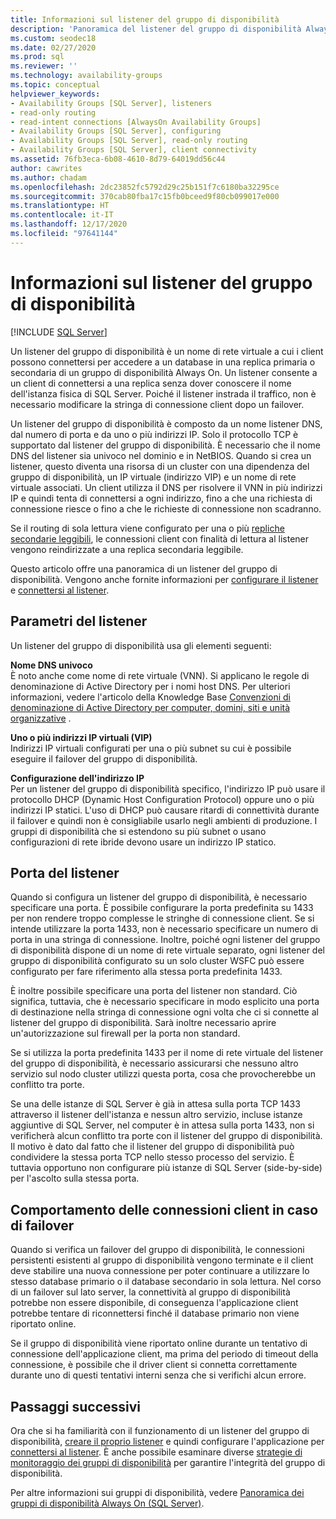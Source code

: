 ```yaml
---
title: Informazioni sul listener del gruppo di disponibilità
description: 'Panoramica del listener del gruppo di disponibilità Always On e informazioni su come usarlo per indirizzare automaticamente il traffico al server desiderato. '
ms.custom: seodec18
ms.date: 02/27/2020
ms.prod: sql
ms.reviewer: ''
ms.technology: availability-groups
ms.topic: conceptual
helpviewer_keywords:
- Availability Groups [SQL Server], listeners
- read-only routing
- read-intent connections [AlwaysOn Availability Groups]
- Availability Groups [SQL Server], configuring
- Availability Groups [SQL Server], read-only routing
- Availability Groups [SQL Server], client connectivity
ms.assetid: 76fb3eca-6b08-4610-8d79-64019dd56c44
author: cawrites
ms.author: chadam
ms.openlocfilehash: 2dc23852fc5792d29c25b151f7c6180ba32295ce
ms.sourcegitcommit: 370cab80fba17c15fb0bceed9f80cb099017e000
ms.translationtype: HT
ms.contentlocale: it-IT
ms.lasthandoff: 12/17/2020
ms.locfileid: "97641144"
---
```

# <a name="what-is-an-availability-group-listener"></a>Informazioni sul listener del gruppo di disponibilità  
[!INCLUDE [SQL Server](../../../includes/applies-to-version/sqlserver.md)]

Un listener del gruppo di disponibilità è un nome di rete virtuale a cui i client possono connettersi per accedere a un database in una replica primaria o secondaria di un gruppo di disponibilità Always On. Un listener consente a un client di connettersi a una replica senza dover conoscere il nome dell'istanza fisica di SQL Server. Poiché il listener instrada il traffico, non è necessario modificare la stringa di connessione client dopo un failover. 

Un listener del gruppo di disponibilità è composto da un nome listener DNS, dal numero di porta e da uno o più indirizzi IP. Solo il protocollo TCP è supportato dal listener del gruppo di disponibilità.  È necessario che il nome DNS del listener sia univoco nel dominio e in NetBIOS.  Quando si crea un listener, questo diventa una risorsa di un cluster con una dipendenza del gruppo di disponibilità, un IP virtuale (indirizzo VIP) e un nome di rete virtuale associati. Un client utilizza il DNS per risolvere il VNN in più indirizzi IP e quindi tenta di connettersi a ogni indirizzo, fino a che una richiesta di connessione riesce o fino a che le richieste di connessione non scadranno.  
  
Se il routing di sola lettura viene configurato per una o più [repliche secondarie leggibili](../../../database-engine/availability-groups/windows/active-secondaries-readable-secondary-replicas-always-on-availability-groups.md), le connessioni client con finalità di lettura al listener vengono reindirizzate a una replica secondaria leggibile. 
  
Questo articolo offre una panoramica di un listener del gruppo di disponibilità. Vengono anche fornite informazioni per [configurare il listener](create-or-configure-an-availability-group-listener-sql-server.md) e [connettersi al listener](listeners-client-connectivity-application-failover.md).
  
  
##  <a name="listener-parameters"></a><a name="AGlConfig"></a> Parametri del listener  

 Un listener del gruppo di disponibilità usa gli elementi seguenti:
  
 **Nome DNS univoco**  
 È noto anche come nome di rete virtuale (VNN). Si applicano le regole di denominazione di Active Directory per i nomi host DNS. Per ulteriori informazioni, vedere l'articolo della Knowledge Base [Convenzioni di denominazione di Active Directory per computer, domini, siti e unità organizzative](https://support.microsoft.com/kb/909264) .  
  
**Uno o più indirizzi IP virtuali (VIP)**  
 Indirizzi IP virtuali configurati per una o più subnet su cui è possibile eseguire il failover del gruppo di disponibilità.  
  
**Configurazione dell'indirizzo IP**  
 Per un listener del gruppo di disponibilità specifico, l'indirizzo IP può usare il protocollo DHCP (Dynamic Host Configuration Protocol) oppure uno o più indirizzi IP statici. L'uso di DHCP può causare ritardi di connettività durante il failover e quindi non è consigliabile usarlo negli ambienti di produzione. I gruppi di disponibilità che si estendono su più subnet o usano configurazioni di rete ibride devono usare un indirizzo IP statico. 
 
  
##  <a name="listener-port"></a><a name="SelectListenerPort"></a> Porta del listener 
 Quando si configura un listener del gruppo di disponibilità, è necessario specificare una porta.  È possibile configurare la porta predefinita su 1433 per non rendere troppo complesse le stringhe di connessione client. Se si intende utilizzare la porta 1433, non è necessario specificare un numero di porta in una stringa di connessione. Inoltre, poiché ogni listener del gruppo di disponibilità dispone di un nome di rete virtuale separato, ogni listener del gruppo di disponibilità configurato su un solo cluster WSFC può essere configurato per fare riferimento alla stessa porta predefinita 1433.  
  
 È inoltre possibile specificare una porta del listener non standard. Ciò significa, tuttavia, che è necessario specificare in modo esplicito una porta di destinazione nella stringa di connessione ogni volta che ci si connette al listener del gruppo di disponibilità.  Sarà inoltre necessario aprire un'autorizzazione sul firewall per la porta non standard.  
  
 Se si utilizza la porta predefinita 1433 per il nome di rete virtuale del listener del gruppo di disponibilità, è necessario assicurarsi che nessuno altro servizio sul nodo cluster utilizzi questa porta, cosa che provocherebbe un conflitto tra porte.  
  
 Se una delle istanze di SQL Server è già in attesa sulla porta TCP 1433 attraverso il listener dell'istanza e nessun altro servizio, incluse istanze aggiuntive di SQL Server, nel computer è in attesa sulla porta 1433, non si verificherà alcun conflitto tra porte con il listener del gruppo di disponibilità.  Il motivo è dato dal fatto che il listener del gruppo di disponibilità può condividere la stessa porta TCP nello stesso processo del servizio.  È tuttavia opportuno non configurare più istanze di SQL Server (side-by-side) per l'ascolto sulla stessa porta.  
  
  
##  <a name="behavior-of-client-connections-on-failover"></a><a name="CCBehaviorOnFailover"></a> Comportamento delle connessioni client in caso di failover  

 Quando si verifica un failover del gruppo di disponibilità, le connessioni persistenti esistenti al gruppo di disponibilità vengono terminate e il client deve stabilire una nuova connessione per poter continuare a utilizzare lo stesso database primario o il database secondario in sola lettura.  Nel corso di un failover sul lato server, la connettività al gruppo di disponibilità potrebbe non essere disponibile, di conseguenza l'applicazione client potrebbe tentare di riconnettersi finché il database primario non viene riportato online.  
  
 Se il gruppo di disponibilità viene riportato online durante un tentativo di connessione dell'applicazione client, ma prima del periodo di timeout della connessione, è possibile che il driver client si connetta correttamente durante uno di questi tentativi interni senza che si verifichi alcun errore.  


## <a name="next-steps"></a>Passaggi successivi

Ora che si ha familiarità con il funzionamento di un listener del gruppo di disponibilità, [creare il proprio listener](create-or-configure-an-availability-group-listener-sql-server.md) e quindi configurare l'applicazione per [connettersi al listener](listeners-client-connectivity-application-failover.md). È anche possibile esaminare diverse [strategie di monitoraggio dei gruppi di disponibilità](monitoring-of-availability-groups-sql-server.md) per garantire l'integrità del gruppo di disponibilità. 

Per altre informazioni sui gruppi di disponibilità, vedere [Panoramica dei gruppi di disponibilità Always On &#40;SQL Server&#41;](../../../database-engine/availability-groups/windows/overview-of-always-on-availability-groups-sql-server.md). 
  

  
  
